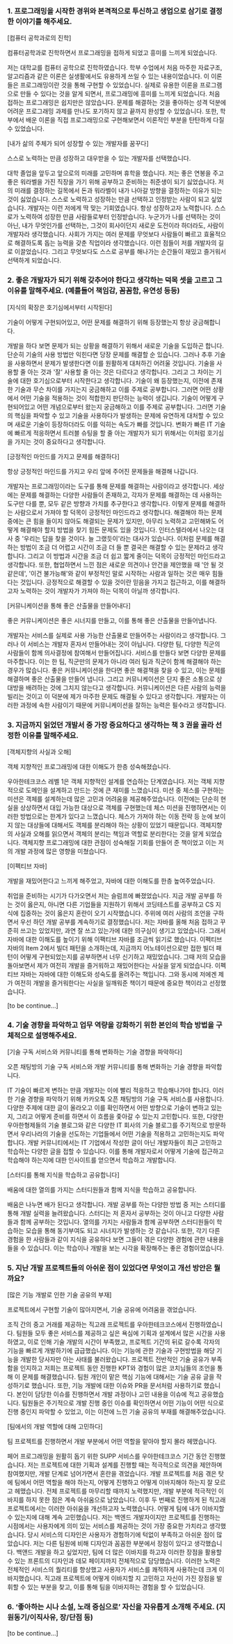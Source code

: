 ### 1. 프로그래밍을 시작한 경위와 본격적으로 투신하고 생업으로 삼기로 결정한 이야기를 해주세요.

[컴퓨터 공학과로의 진학]

컴퓨터공학과로 진학하면서 프로그래밍을 접하게 되었고 흥미를 느끼게 되었습니다.



 저는 대학교를 컴퓨터 공학으로 진학하였습니다. 학부 수업에서 처음 마주한 자료구조, 알고리즘과 같은 이론은 실생활에서도 유용하게 쓰일 수 있는 내용이었습니다. 이 이론들은 프로그래밍이란 것을 통해 구현할 수 있었습니다. 실제로 유용한 이론을 프로그램으로 만들 수 있다는 것을 알게 되면서, 프로그래밍에 흥미를 느끼게 되었습니다. 처음 접하는 프로그래밍은 쉽지만은 않았습니다. 문제를 해결하는 것을 좋아하는 성격 덕분에 어려운 프로그래밍 과제를 만나도 포기하지 않고 끝까지 완성할 수 있었습니다. 또한, 학부에서 배운 이론을 직접 프로그래밍으로 구현해보면서 이론적인 부분을 탄탄하게 다질 수 있었습니다.



[내가 삶의 주체가 되어 성장할 수 있는 개발자를 꿈꾸다]

스스로 노력하는 만큼 성장하고 대우받을 수 있는 개발자를 선택했습니다.



 대학 졸업을 앞두고 앞으로의 미래를 고민하며 휴학을 했습니다. 저는 좋은 연봉을 주고 좋은 워라벨을 가진 직장을 가기 위해 공부하고 준비하는 취준생이 되기 싫었습니다. 저의 미래를 결정하는 길목에서 돈과 워라벨이 내가 나아갈 방향을 결정하는 이유가 되는 것이 싫었습니다. 스스로 노력하고 성장하는 만큼 선택하고 인정받는 사람이 되고 싶었습니다. 개발자는 이런 저에게 딱 맞는 기회였습니다. 항상 성장하고자 노력합니다. 스스로가 노력하여 성장한 만큼 사람들로부터 인정받습니다. 누군가가 나를 선택하는 것이 아닌, 내가 무엇인가를 선택하는, 그것이 회사이던지 새로운 도전이라 하더라도, 사람이 개발자라 생각했습니다. 사회가 가지는 여러 문제를 무엇보다 사람들이 빠르고 효율적으로 해결하도록 돕는 능력을 갖춘 직업이라 생각했습니다. 이런 점들이 저를 개발자의 길로 이끌었습니다. 그리고 무엇보다도 스스로 공부를 해나가는 순간들이 재밌고 즐거워서 선택하게 되었습니다.



### 2. 좋은 개발자가 되기 위해 갖추어야 한다고 생각하는 덕목 셋을 고르고 그 이유를 말해주세요. (예를들어 책임감, 꼼꼼함, 유연성 등등)

[지식의 확장은 호기심에서부터 시작된다]

기술이 어떻게 구현되어있고, 어떤 문제를 해결하기 위해 등장했는지 항상 궁금해합니다.



 개발을 하다 보면 문제가 되는 상황을 해결하기 위해서 새로운 기술을 도입하곤 합니다. 단순히 기술의 사용 방법만 익힌다면 당장 문제를 해결할 순 있습니다. 그러나 추후 기술을 사용하면서 문제가 발생한다면 이를 원활하게 대처하긴 어려울 것입니다. 기술을 사용할 줄 아는 것과 '잘' 사용할 줄 아는 것은 다르다고 생각합니다. 그리고 그 차이는 기술에 대한 호기심으로부터 시작한다고 생각합니다. 기술이 왜 등장했는지, 이전에 존재한 기술과 무슨 차이를 가지는지 궁금해하고 이를 주제로 공부합니다. 그러면 어떤 상황에서 어떤 기술을 적용하는 것이 적합한지 판단하는 능력이 생깁니다. 기술이 어떻게 구현되어있고 어떤 개념으로부터 왔는지 궁금해하고 이를 주제로 공부합니다. 그러면 기술의 핵심을 파악할 수 있고 기술을 사용하다가 발생하는 문제에 유연하게 대처할 수 있으며 새로운 기술이 등장하더라도 이를 익히는 속도가 빠를 것입니다. 변화가 빠른 IT 기술에 빠르게 적응하면서 트러블 슈팅을 할 줄 아는 개발자가 되기 위해서는 이처럼 호기심을 가지는 것이 중요하다고 생각합니다.



[긍정적인 마인드를 가지고 문제를 해결하다]

항상 긍정적인 마인드를 가지고 우리 앞에 주어진 문제들을 해결해 나갑니다.



 개발자는 프로그래밍이라는 도구를 통해 문제를 해결하는 사람이라고 생각합니다. 세상에는 문제를 해결하는 다양한 사람들이 존재하고, 각자가 문제를 해결하는 데 사용하는 도구만 다를 뿐, 모두 같은 방향과 가치를 추구한다고 생각합니다. 이렇게 문제를 해결하는 사람으로서 가져야 할 덕목이 긍정적인 마인드라고 생각합니다. 해결해야 하는 문제 중에는 큰 힘을 들이지 않아도 해결되는 문제가 있지만, 아무리 노력하고 고민해봐도 어떻게 해결해야 할지 방법을 찾기 힘든 문제도 있을 것입니다. 인터스텔라에서 나오는 대사 중 '우리는 답을 찾을 것이다. 늘 그랬듯이'라는 대사가 있습니다. 이처럼 문제를 해결하는 방법이 조금 더 어렵고 시간이 조금 더 들 뿐 결국은 해결할 수 있는 문제라고 생각합니다. 그리고 이 방법과 시간을 조금 더 쉽고 짧게 줄이는 덕목이 긍정적인 마인드라고 생각합니다. 또한, 협업하면서 느낀 점은 새로운 의견이나 안건을 제안했을 때 '안 될 것 같은데', '이건 불가능해'와 같이 부정적인 말로 시작하는 사람과 일하는 것은 매우 힘들다는 것입니다. 긍정적으로 해결할 수 있을 것이란 믿음을 가지고 접근하고, 이를 해결하고자 노력하는 것이 개발자가 가져야 하는 덕목이 아닐까 생각합니다.



[커뮤니케이션을 통해 좋은 산출물을 만들어내다]

좋은 커뮤니케이션은 좋은 시너지를 만들고, 이를 통해 좋은 산출물을 만들어냅니다.



 개발자는 서비스를 실제로 사용 가능한 산출물로 만들어주는 사람이라고 생각합니다. 그러나 이 서비스는 개발자 혼자서 만들어내는 것이 아닙니다. 다양한 팀, 다양한 직군의 사람들이 함께 의사결정에 참여해서 만들어집니다. 서비스를 만들다 보면 다양한 문제를 마주합니다. 이는 한 팀, 직군만의 문제가 아니라 여러 팀과 직군이 함께 해결해야 하는 경우가 많습니다. 좋은 커뮤니케이션을 한다면 좋은 해결책을 찾을 수 있고, 이는 문제를 해결하며 좋은 산출물을 만들어 냅니다. 그리고 커뮤니케이션은 단지 좋은 소통으로 상대방을 배려하는 것에 그치지 않는다고 생각합니다. 커뮤니케이션은 다른 사람의 능력을 빌리는 것이고 이 덕분에 제가 마주한 문제도 해결될 수 있다고 생각합니다. 개발자는 이러한 과정에 속한 사람이기 때문에 커뮤니케이션을 잘하는 능력은 필수라고 생각합니다.



### 3. 지금까지 읽었던 개발서 중 가장 중요하다고 생각하는 책 3 권을 골라 선정한 이유를 말해주세요.

[객체지향의 사실과 오해]

객체 지향적인 프로그래밍에 대한 이해도가 한층 성숙해졌습니다.



 우아한테크코스 레벨 1은 객체 지향적인 설계를 연습하는 단계였습니다. 저는 객체 지향적으로 도메인을 설계하고 만드는 것에 큰 재미를 느꼈습니다. 미션 중 체스를 구현하는 미션은 객체를 설계하는데 많은 고민과 어려움을 제공해주었습니다. 이전에는 단순히 현실을 상상하면서 대입 가능한 대상으로 객체를 구현했는데 체스 미션을 진행하면서는 이러한 방법으로는 한계가 있다고 느꼈습니다. 체스가 가져야 하는 이동 전략 등 눈에 보이지 않는 대상들에 대해서도 객체를 분리해야 하는 상황이 있었기 때문입니다. 객체지향의 사실과 오해를 읽으면서 객체의 분리는 책임과 역할로 분리한다는 것을 알게 되었습니다. 객체지향 프로그래밍에 대한 관점이 성숙해질 기회를 만들어 준 책이었고 이는 저의 개발 과정에 많은 영향을 미쳤습니다.



[이펙티브 자바]

개발을 재밌어한다고 느끼게 해주었고, 자바에 대한 이해도를 한층 높여주었습니다.



 취업을 준비하는 시기가 다가오면서 저는 슬럼프에 빠졌었습니다. 지금 개발 공부를 하는 것이 옳은지, 아니면 다른 기업들을 지원하기 위해서 코딩테스트를 공부하고 CS 지식에 집중하는 것이 옳은지 혼란이 오기 시작했습니다. 주위에 여러 사람의 조언을 구하면서 우선 하던 개발 공부를 계속하기로 결정했습니다. 저는 자바를 올해 처음 접하고 꾸준히 쓰고는 있었지만, 과연 잘 쓰고 있는가에 대한 의구심이 생기고 있었습니다. 그래서 자바에 대한 이해도를 높이기 위해 이팩티브 자바를 조금씩 읽기로 했습니다. 이펙티브 자바의 Item 2에서 빌더 패턴을 소개하는데, 지금까지 어노테이션으로만 접한 빌더 패턴이 어떻게 구현되었는지를 공부하면서 너무 신기하고 재밌었습니다. 그때 저의 모습을 돌아보면서 제가 여전히 개발을 즐거워하고 재밌어한다는 사실을 알게 되었습니다. 이펙티브 자바는 자바에 대한 이해도와 성숙도를 올려주는 책입니다. 그와 동시에 저에겐 제가 여전히 개발을 즐거워한다는 사실을 일깨워준 책이기 때문에 중요한 책이라고 선정했습니다.



[to be continue...]



### 4. 기술 경향을 파악하고 업무 역량을 강화하기 위한 본인의 학습 방법을 구체적으로 설명해주세요.

[기술 구독 서비스와 커뮤니티를 통해 변화하는 기술 경향을 파악하다]

오픈 채팅방의 기술 구독 서비스와 개발 커뮤니티를 통해 변화하는 기술 경향을 파악합니다.



 IT 기술이 빠르게 변하는 만큼 개발자는 이에 빨리 적응하고 학습해나가야 합니다. 이러한 기술 경향을 파악하기 위해 카카오톡 오픈 채팅방의 기술 구독 서비스를 사용합니다. 다양한 주제에 대한 글이 올라오고 이를 확인하면서 어떤 방향으로 기술이 변하고 있는지, 그리고 어떻게 준비를 하면서 이 흐름을 좇아갈 수 있는지 고민합니다. 또한, 다양한 우아한형제들의 기술 블로그와 같은 다양한 IT 회사의 기술 블로그를 주기적으로 방문하면서 우리나라의 기술을 선도하는 기업들에서 어떤 기술을 적용하고 고민하는지도 파악합니다. 개발 커뮤니티에서는 IT 기업에서 작성한 글이 아닌 개발자들이 최근 고민하고 학습하는 다양한 글을 접할 수 있습니다. 이를 통해 개발자로서 어떻게 기술에 접근하고 학습해야 하는지에 대한 인사이트를 얻으면서 학습하고 개발합니다.



[스터디를 통해 지식을 학습하고 공유합니다]

배움에 대한 열의를 가지는 스터디원들과 함께 지식을 학습하고 공유합니다.



 배움은 나누면 배가 된다고 생각합니다. 개발 공부를 하는 다양한 방법 중 저는 스터디를 통해 개발 실력을 늘려왔습니다. 스터디는 저 혼자서 공부하는 것이 아니고 다양한 사람들과 함께 공부하는 것입니다. 열의를 가지는 사람들과 함께 공부하면 스터디원들이 학습하는 모습을 통해 동기부여도 되고 시너지가 발생하는 것 같습니다. 또한, 각기 다른 경험을 한 사람들과 같이 지식을 공유하다 보면 그들이 겪은 다양한 경험에 관한 내용을 들을 수 있습니다. 이는 학습이나 개발을 보는 시각을 확장해주는 좋은 경험이었습니다.



### 5. 지난 개발 프로젝트들의 아쉬운 점이 있었다면 무엇이고 개선 방안은 뭘까요?

[많은 기능 개발로 인한 기술 공유의 부재]

프로젝트에서 구현할 기술이 많아지면서, 기술 공유에 어려움을 겪었습니다.



 조직 간의 중고 거래를 제공하는 직고래 프로젝트를 우아한테크코스에서 진행하였습니다. 팀원들 모두 좋은 서비스를 제공하고 싶은 욕심에 기획과 설계에서 많은 시간을 사용하였고, 이로 인해 기술 개발의 시간이 부족했고, 프로젝트 기간의 뒤로 갈수록 각자의 기능을 빠르게 개발하기에 급급했습니다. 이는 기능에 관한 기술과 구현방법을 해당 기능을 개발한 당사자만 아는 사태를 불러왔습니다. 프로젝트 전반적인 기술 공유가 부족함을 인지하고 저희는 프로젝트 동안 진행한 KPT와 경험이 많은 코치님들의 조언을 통해 이 문제를 해결했습니다. 팀원 개인이 맡은 핵심 기능에 대해서는 기술 공유 글을 작성하기로 했습니다. 또한, 기능 개발에 대한 이슈와 PR을 문서처럼 사용하기로 했습니다. 본인이 담당한 이슈를 진행하면서 개발 과정이나 고민 내용을 이슈에 적고 공유했습니다. 팀원들은 주기적으로 개발 진행 중인 이슈를 확인하면서 어떤 기능이 어떤 식으로 진행 중인지 파악할 수 있었고, 이는 이전에 느낀 기술 공유의 부재를 해결해주었습니다.



[팀에서의 개발 역할에 대해 고민하다]

팀 프로젝트를 진행하면서 개발 부분에서 어떤 역할을 맡아야 할지 몰라 헤맸습니다.



 페어 프로그래밍을 원활히 돕기 위한 SUPP 서비스를 우아한테크코스 기간 동안 진행했습니다. 저는 프로젝트에 대한 기획과 설계를 진행할 때는 적극적으로 의견을 제안하며 참여했지만, 개발 단계로 넘어가면서 혼란을 겪었습니다. 개발 프로젝트를 처음 겪은 탓에 팀에서 어떤 역할을 해야 하는지, 어떻게 진행하고 어떻게 이바지해야 하는지 잘 모르고 헤맸습니다. 전체 프로젝트를 마무리할 때까지 노력했지만, 개발 부분에 적극적인 이바지를 하지 못한 점은 계속 아쉬움으로 남았습니다. 이후 두 번째로 진행하게 된 직고래 프로젝트에서는 이러한 아쉬움을 개선하고자 노력했습니다. 어떻게 팀에 내가 이바지할 수 있는지에 대해 계속 고민했습니다. 저는 백엔드 개발자이지만 프로젝트를 진행하는 시점에서는 사용자에게 의미 있는 서비스를 제공하는 것이 가장 중요한 가치라고 생각했습니다. 당시 서비스의 디자인은 사용자가 경험하기에 턱없이 부족하고 아쉬운 점이 많았습니다. 저는 다른 팀원에 비해 디자인과 꼼꼼한 부분에서 장점이 있다고 생각했습니다. 백앤드 개발을 하고 싶었지만, 팀에 더 많은 이바지를 하고자 이러한 장점을 활용할 수 있는 프론트의 디자인과 데모 페이지까지 전체적으로 담당했습니다. 이러한 노력은 전체적인 서비스의 퀄리티를 향상했고 사용자가 서비스를 쾌적하게 사용하는데 크게 이바지했습니다. 직고래 프로젝트에 어떻게 이바지할 지 고민하고 자신이 가진 장점을 발휘할 수 있는 부분을 찾고, 이를 통해 팀을 이바지하는 경험을 할 수 있었습니다.



### 6. ‘좋아하는 시나 소설, 노래 중심으로’ 자신을 자유롭게 소개해 주세요. (지원동기/이직사유, 장/단점 등)

[to be continue...]
